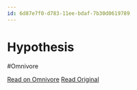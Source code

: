 ```yaml
---
id: 6d87e7f0-d783-11ee-bdaf-7b30d0619789
---
```


# Hypothesis
#Omnivore

[Read on Omnivore](https://omnivore.app/me/hypothesis-18df8408f98)
[Read Original](https://hypothes.is/a/_DzZOtd8Ee6JWmO_bQMF8w)

